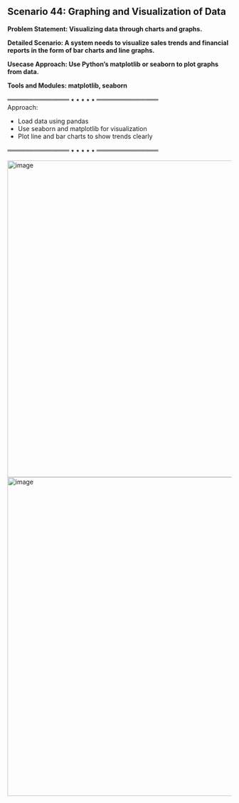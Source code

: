 ## Scenario 44: Graphing and Visualization of Data  
**Problem Statement: Visualizing data through charts and graphs.**  

**Detailed Scenario: A system needs to visualize sales trends and financial reports in the form of bar charts and line graphs.**  

**Usecase Approach: Use Python’s matplotlib or seaborn to plot graphs from data.**  

**Tools and Modules: matplotlib, seaborn**  

══════════════ ⭑ ⭑ ⭑ ⭑ ⭑ ══════════════  
Approach:  
- Load data using pandas  
- Use seaborn and matplotlib for visualization  
- Plot line and bar charts to show trends clearly  

══════════════ ⭑ ⭑ ⭑ ⭑ ⭑ ══════════════

<img width="1247" height="711" alt="image" src="https://github.com/user-attachments/assets/84a95a33-0d02-4974-9ae8-4746a548cb18" />

<img width="1252" height="716" alt="image" src="https://github.com/user-attachments/assets/b3075239-3b4c-4e64-b2f6-79db26806b10" />
